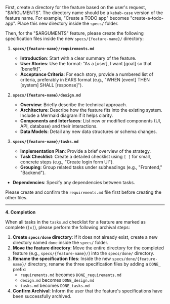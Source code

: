 First, create a directory for the feature based on the user's request, "$ARGUMENTS". The directory name should be a `kebab-case` version of the feature name. For example, "Create a TODO app" becomes "create-a-todo-app". Place this new directory inside the `specs/` folder.

Then, for the "$ARGUMENTS" feature, please create the following specification files inside the new `specs/{feature-name}/` directory:

1.  **`specs/{feature-name}/requirements.md`**
    *   **Introduction**: Start with a clear summary of the feature.
    *   **User Stories**: Use the format: "As a [user], I want [goal] so that [benefit]".
    *   **Acceptance Criteria**: For each story, provide a numbered list of criteria, preferably in EARS format (e.g., "WHEN [event] THEN [system] SHALL [response]").

2.  **`specs/{feature-name}/design.md`**
    *   **Overview**: Briefly describe the technical approach.
    *   **Architecture**: Describe how the feature fits into the existing system. Include a Mermaid diagram if it helps clarity.
    *   **Components and Interfaces**: List new or modified components (UI, API, database) and their interactions.
    *   **Data Models**: Detail any new data structures or schema changes.

3.  **`specs/{feature-name}/tasks.md`**
    *   **Implementation Plan**: Provide a brief overview of the strategy.
    *   **Task Checklist**: Create a detailed checklist using `[ ]` for small, concrete steps (e.g., "Create login form UI").
    *   **Grouping**: Group related tasks under subheadings (e.g., "Frontend," "Backend").
*   **Dependencies**: Specify any dependencies between tasks.

Please create and confirm the `requirements.md` file first before creating the other files.

---

**4. Completion**

When all tasks in the `tasks.md` checklist for a feature are marked as complete (`[x]`), please perform the following archival steps:

1.  **Create `specs/done` directory**: If it does not already exist, create a new directory named `done` inside the `specs/` folder.
2.  **Move the feature directory**: Move the entire directory for the completed feature (e.g., `specs/{feature-name}/`) into the `specs/done/` directory.
3.  **Rename the specification files**: Inside the new `specs/done/{feature-name}/` directory, rename the three specification files by adding a `DONE_` prefix:
    *   `requirements.md` becomes `DONE_requirements.md`
    *   `design.md` becomes `DONE_design.md`
    *   `tasks.md` becomes `DONE_tasks.md`
4.  **Confirm Archival**: Inform the user that the feature's specifications have been successfully archived.